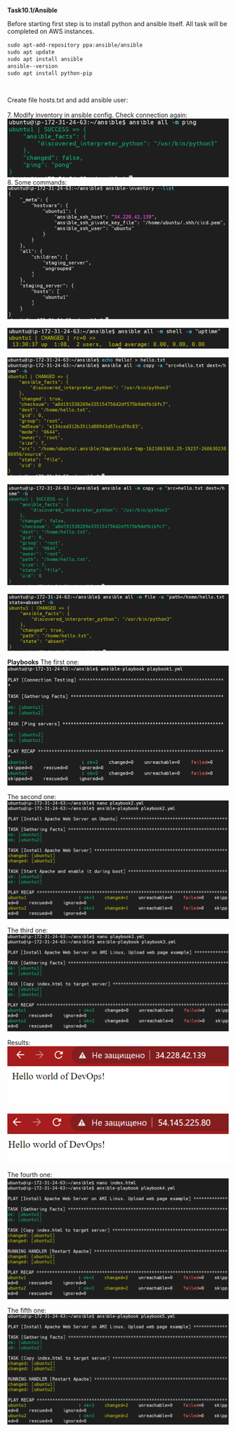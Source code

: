 **Task10.1/Ansible**

Before starting first step is to install python and ansible itself.
All task will be completed on AWS instances.
```
sudo apt-add-repository ppa:ansible/ansible
sudo apt update
sudo apt install ansible
ansible--version
sudo apt install python-pip
```
<br>

Create file hosts.txt and add ansible user:
<br>
<img src="" >
<br>
7. Modify inventory in ansible config. Check connection again:
<br>
<img src="https://github.com/sofiiasss/DevOps_online_Kharkiv_2021Q2/blob/master/m10/task10.1/images/host2.png" >
<br>
8. Some commands:
<br>
<img src="https://github.com/sofiiasss/DevOps_online_Kharkiv_2021Q2/blob/master/m10/task10.1/images/inventory.png" >
<br>
<br>
<img src="https://github.com/sofiiasss/DevOps_online_Kharkiv_2021Q2/blob/master/m10/task10.1/images/shell.png" >
<br>
<br>
<img src="https://github.com/sofiiasss/DevOps_online_Kharkiv_2021Q2/blob/master/m10/task10.1/images/changing.png" >
<br>
<br>
<img src="https://github.com/sofiiasss/DevOps_online_Kharkiv_2021Q2/blob/master/m10/task10.1/images/change2.png" >
<br>
<br>
<img src="https://github.com/sofiiasss/DevOps_online_Kharkiv_2021Q2/blob/master/m10/task10.1/images/rm.png" >
<br>
 
**Playbooks**
The first one:
<br>
<img src="https://github.com/sofiiasss/DevOps_online_Kharkiv_2021Q2/blob/master/m10/task10.1/images/pb1.png" >
<br>

The second one:
<br>
<img src="https://github.com/sofiiasss/DevOps_online_Kharkiv_2021Q2/blob/master/m10/task10.1/images/pb2.png" >
<br>

The third one:
<br>
<img src="https://github.com/sofiiasss/DevOps_online_Kharkiv_2021Q2/blob/master/m10/task10.1/images/pb3.png" >
<br>

Results:
<br>
<img src="https://github.com/sofiiasss/DevOps_online_Kharkiv_2021Q2/blob/master/m10/task10.1/images/res1.png" >
<br>
<br>
<img src="https://github.com/sofiiasss/DevOps_online_Kharkiv_2021Q2/blob/master/m10/task10.1/images/res2.png" >
<br>

The fourth one:
<br>
<img src="https://github.com/sofiiasss/DevOps_online_Kharkiv_2021Q2/blob/master/m10/task10.1/images/pb4.png" >
<br>

The fifth one:
<br>
<img src="https://github.com/sofiiasss/DevOps_online_Kharkiv_2021Q2/blob/master/m10/task10.1/images/pb5.png" >
<br>